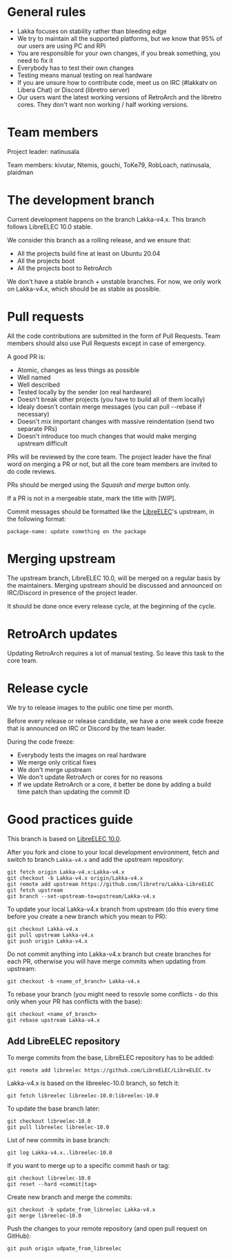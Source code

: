 # General rules

 * Lakka focuses on stability rather than bleeding edge
 * We try to maintain all the supported platforms, but we know that 95% of our users are using PC and RPi
 * You are responsible for your own changes, if you break something, you need to fix it
 * Everybody has to test their own changes
 * Testing means manual testing on real hardware
 * If you are unsure how to contribute code, meet us on IRC (#lakkatv on Libera Chat) or Discord (libretro server)
 * Our users want the latest working versions of RetroArch and the libretro cores. They don't want non working / half working versions.

# Team members

Project leader: natinusala

Team members: kivutar, Ntemis, gouchi, ToKe79, RobLoach, natinusala, plaidman

# The development branch

Current development happens on the branch Lakka-v4.x. This branch follows LibreELEC 10.0 stable.

We consider this branch as a rolling release, and we ensure that:

 * All the projects build fine at least on Ubuntu 20.04
 * All the projects boot
 * All the projects boot to RetroArch

We don't have a stable branch + unstable branches. For now, we only work on Lakka-v4.x, which should be as stable as possible.
 
# Pull requests

All the code contributions are submitted in the form of Pull Requests. Team members should also use Pull Requests except in case of emergency.

A good PR is:

 * Atomic, changes as less things as possible
 * Well named
 * Well described
 * Tested locally by the sender (on real hardware)
 * Doesn't break other projects (you have to build all of them locally)
 * Idealy doesn't contain merge messages (you can pull --rebase if necessary)
 * Doesn't mix important changes with massive reindentation (send two separate PRs)
 * Doesn't introduce too much changes that would make merging upstream difficult

PRs will be reviewed by the core team. The project leader have the final word on merging a PR or not, but all the core team members are invited to do code reviews.

PRs should be merged using the *Squash and merge* button only.

If a PR is not in a mergeable state, mark the title with [WIP].

Commit messages should be formatted like the [LibreELEC](https://github.com/LibreELEC/LibreELEC.tv)'s upstream, in the following format:
```
package-name: update something on the package
```

# Merging upstream

The upstream branch, LibreELEC 10.0, will be merged on a regular basis by the maintainers. Merging upstream should be discussed and announced on IRC/Discord in presence of the project leader.

It should be done once every release cycle, at the beginning of the cycle.

# RetroArch updates

Updating RetroArch requires a lot of manual testing. So leave this task to the core team.

# Release cycle

We try to release images to the public one time per month.

Before every release or release candidate, we have a one week code freeze that is announced on IRC or Discord by the team leader.

During the code freeze:

 * Everybody tests the images on real hardware
 * We merge only critical fixes
 * We don't merge upstream
 * We don't update RetroArch or cores for no reasons
 * If we update RetroArch or a core, it better be done by adding a build time patch than updating the commit ID

# Good practices guide

This branch is based on [LibreELEC 10.0](https://github.com/LibreELEC/LibreELEC.tv/tree/libreelec-10.0).

After you fork and clone to your local development environment, fetch and switch to branch `Lakka-v4.x` and add the upstream repository:

```
git fetch origin Lakka-v4.x:Lakka-v4.x
git checkout -b Lakka-v4.x origin/Lakka-v4.x
git remote add upstream https://github.com/libretro/Lakka-LibreELEC
git fetch upstream
git branch --set-upstream-to=upstream/Lakka-v4.x
```

To update your local Lakka-v4.x branch from upstream (do this every time before you create a new branch which you mean to PR):
```
git checkout Lakka-v4.x
git pull upstream Lakka-v4.x
git push origin Lakka-v4.x
```

Do not commit anything into Lakka-v4.x branch but create branches for each PR, otherwise you will have merge commits when updating from upstream:
```
git checkout -b <name_of_branch> Lakka-v4.x
```

To rebase your branch (you might need to resovle some conflicts - do this only when your PR has conflicts with the base):
```
git checkout <name_of_branch>
git rebase upstream Lakka-v4.x
```

## Add LibreELEC repository
To merge commits from the base, LibreELEC repository has to be added:
```
git remote add libreelec https://github.com/LibreELEC/LibreELEC.tv
```

Lakka-v4.x is based on the libreelec-10.0 branch, so fetch it:
```
git fetch libreelec libreelec-10.0:libreelec-10.0
```

To update the base branch later:
```
git checkout libreelec-10.0
git pull libreelec libreelec-10.0
```

List of new commits in base branch:
```
git log Lakka-v4.x..libreelec-10.0
```

If you want to merge up to a specific commit hash or tag:
```
git checkout libreelec-10.0
git reset --hard <commit|tag>
```

Create new branch and merge the commits:
```
git checkout -b update_from_libreelec Lakka-v4.x
git merge libreelec-10.0
```

Push the changes to your remote repository (and open pull request on GitHub):
```
git push origin udpate_from_libreelec
```

